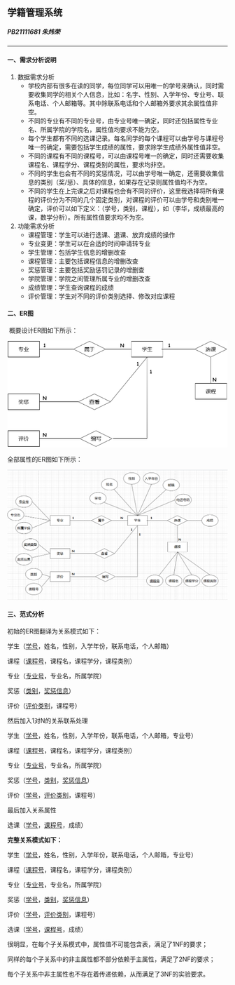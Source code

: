 ## 学籍管理系统

##### PB21111681 朱炜荣

---

#### 一、需求分析说明

1. 数据需求分析
   * 学校内部有很多在读的同学，每位同学可以用唯一的学号来确认，同时需要收集同学的相关个人信息，比如：名字、性别、入学年份、专业号、联系电话、个人邮箱等。其中除联系电话和个人邮箱外要求其余属性值非空。
   * 不同的专业有不同的专业号，由专业号唯一确定，同时还包括属性专业名、所属学院的学院名，属性值均要求不能为空。
   * 每个学生都有不同的选课记录。每名同学的每个课程可以由学号与课程号唯一的确定，需要包括学生成绩的属性，要求除学生成绩外属性值非空。
   * 不同的课程有不同的课程号，可以由课程号唯一的确定，同时还需要收集课程名、课程学分、课程类别的属性，要求均非空。
   * 不同的学生也会有不同的奖惩情况，可以由学号唯一确定，还需要收集信息的类别（奖/惩）、具体的信息，如果存在记录则属性值均不为空。
   * 不同的学生在上完课之后对课程也会有不同的评价，这里我选择将所有课程的评价分为不同的几个固定类别，对课程的评价可以由学号和类别唯一确定，评价可以如下定义：（学号，类别，课程），如（李华，成绩最高的课，数学分析）。所有属性值要求均不为空。
2. 功能需求分析
   * 课程管理：学生可以进行选课、退课、放弃成绩的操作
   * 专业变更：学生可以在合适的时间申请转专业
   * 学生管理：包括学生信息的增删改查
   * 课程管理：主要包括课程信息的增删改查
   * 奖惩管理：主要包括奖励惩罚记录的增删查
   * 学院管理：学院之间管理所属专业的增删改查
   * 成绩管理：学生查询课程的成绩
   * 评价管理：学生对不同的评价类别选择、修改对应课程

#### 二、ER图

​	概要设计ER图如下所示：

![](.\simple-ER.png)

全部属性的ER图如下所示：

![](.\complete-ER.png)

#### 三、范式分析

初始的ER图翻译为关系模式如下：

学生（<u>学号</u>，姓名，性别，入学年份，联系电话，个人邮箱）

课程（<u>课程号</u>，课程名，课程学分，课程类别）

专业（<u>专业号</u>，专业名，所属学院）

奖惩（<u>类别</u>，<u>奖惩信息</u>）

评价（<u>评价类别</u>，课程号）

然后加入1对N的关系联系处理

学生（<u>学号</u>，姓名，性别，入学年份，联系电话，个人邮箱，专业号）

课程（<u>课程号</u>，课程名，课程学分，课程类别）

专业（<u>专业号</u>，专业名，所属学院）

奖惩（<u>学号</u>，<u>类别</u>，<u>奖惩信息</u>）

评价（<u>学号</u>，<u>评价类别</u>，课程号）

最后加入关系属性

选课（<u>学号</u>，<u>课程号</u>，成绩）

<strong>完整关系模式如下：</strong>

学生（<u>学号</u>，姓名，性别，入学年份，联系电话，个人邮箱，专业号）

课程（<u>课程号</u>，课程名，课程学分，课程类别）

专业（<u>专业号</u>，专业名，所属学院）

奖惩（<u>学号</u>，<u>类别</u>，<u>奖惩信息</u>）

评价（<u>学号</u>，<u>评价类别</u>，课程号）

选课（<u>学号</u>，<u>课程号</u>，成绩）

很明显，在每个子关系模式中，属性值不可能包含表，满足了1NF的要求；

同样的每个子关系中的非主属性都不部分依赖于主属性，满足了2NF的要求；

每个子关系中非主属性也不存在着传递依赖，从而满足了3NF的实验要求。